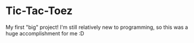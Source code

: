 # Tic-Tac-Toez
My first "big" project! I'm still relatively new to programming, so this was a huge accomplishment for me :D
